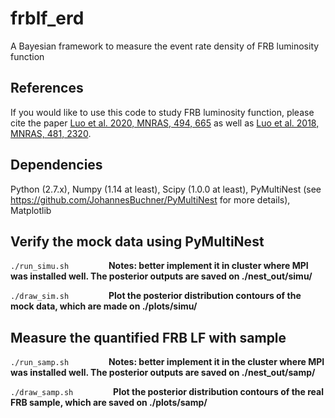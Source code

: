 # frblf_erd
A Bayesian framework to measure the event rate density of FRB luminosity function

## References

If you would like to use this code to study FRB luminosity function, please cite the paper [Luo et al. 2020, MNRAS, 494, 665](https://ui.adsabs.harvard.edu/abs/2020MNRAS.tmp..667L/abstract) as well as [Luo et al. 2018, MNRAS, 481, 2320](https://ui.adsabs.harvard.edu/abs/2018MNRAS.481.2320L/abstract).

## Dependencies

Python (2.7.x), Numpy (1.14 at least), Scipy (1.0.0 at least), PyMultiNest (see https://github.com/JohannesBuchner/PyMultiNest for more details), Matplotlib

## Verify the mock data using PyMultiNest

``` ./run_simu.sh ``` &emsp;&emsp;&emsp;&emsp;
**Notes: better implement it in cluster where MPI was installed well. The posterior outputs are saved on ./nest_out/simu/**

``` ./draw_sim.sh ``` &emsp;&emsp;&emsp;&emsp;
**Plot the posterior distribution contours of the mock data, which are made on ./plots/simu/**

## Measure the quantified FRB LF with sample

``` ./run_samp.sh ``` &emsp;&emsp;&emsp;&emsp;
**Notes: better implement it in the cluster where MPI was installed well. The posterior outputs are saved on ./nest_out/samp/**

``` ./draw_samp.sh ``` &emsp;&emsp;&emsp;&emsp;
**Plot the posterior distribution contours of the real FRB sample, which are saved on ./plots/samp/**
